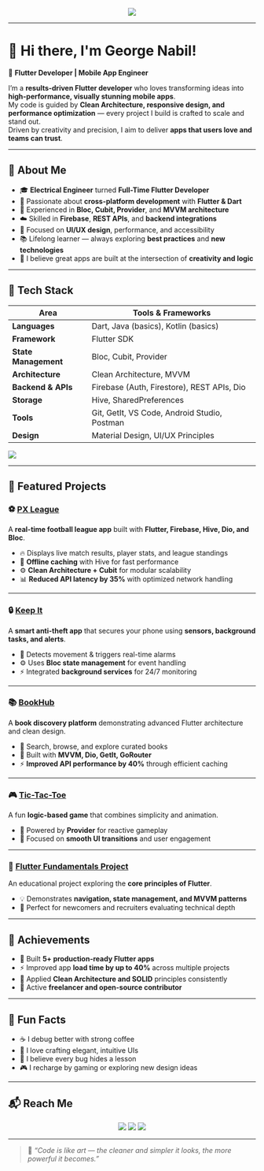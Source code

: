 <!-- Animated typing header (cool intro effect) -->
<p align="center">
  <img src="https://readme-typing-svg.herokuapp.com?font=Fira+Code&size=22&pause=1000&color=36BCF7&center=true&vCenter=true&width=600&lines=👋+Hi%2C+I'm+George+Nabil!;🚀+Flutter+Developer+%7C+Mobile+App+Engineer;💙+Passionate+about+Clean+Code;Always+Building%2C+Learning%2C+and+Innovating!">
</p>

---

# 👋 Hi there, I'm George Nabil!
🚀 **Flutter Developer | Mobile App Engineer**

I’m a **results-driven Flutter developer** who loves transforming ideas into **high-performance, visually stunning mobile apps**.  
My code is guided by **Clean Architecture, responsive design, and performance optimization** — every project I build is crafted to scale and stand out.  
Driven by creativity and precision, I aim to deliver **apps that users love and teams can trust**.

---

## 🧠 About Me

- 🎓 **Electrical Engineer** turned **Full-Time Flutter Developer**
- 💙 Passionate about **cross-platform development** with **Flutter & Dart**
- 🧩 Experienced in **Bloc, Cubit, Provider**, and **MVVM architecture**
- ☁️ Skilled in **Firebase**, **REST APIs**, and **backend integrations**
- 🎨 Focused on **UI/UX design**, performance, and accessibility
- 📚 Lifelong learner — always exploring **best practices** and **new technologies**
- 💬 I believe great apps are built at the intersection of **creativity and logic**

---

## 🧰 Tech Stack

  | Area | Tools & Frameworks |
  |------|--------------------|
  | **Languages** | Dart, Java (basics), Kotlin (basics) |
  | **Framework** | Flutter SDK |
  | **State Management** | Bloc, Cubit, Provider |
  | **Architecture** | Clean Architecture, MVVM |
  | **Backend & APIs** | Firebase (Auth, Firestore), REST APIs, Dio |
  | **Storage** | Hive, SharedPreferences |
  | **Tools** | Git, GetIt, VS Code, Android Studio, Postman |
  | **Design** | Material Design, UI/UX Principles |

<p align="start">
  <img src="https://skillicons.dev/icons?i=flutter,dart,java,kotlin,firebase,androidstudio,vscode,git,github,postman" />
</p>

---

## 🧩 Featured Projects

### ⚽ [PX League](https://github.com/GeorgeNabilBolas/px_league)
A **real-time football league app** built with **Flutter, Firebase, Hive, Dio, and Bloc**.  
- 🔥 Displays live match results, player stats, and league standings  
- 💾 **Offline caching** with Hive for fast performance  
- ⚙️ **Clean Architecture + Cubit** for modular scalability  
- 📊 **Reduced API latency by 35%** with optimized network handling  

---

### 🔒 [Keep It](https://github.com/GeorgeNabilBolas/keep_it)
A **smart anti-theft app** that secures your phone using **sensors, background tasks, and alerts**.  
- 🔐 Detects movement & triggers real-time alarms  
- ⚙️ Uses **Bloc state management** for event handling  
- ⚡ Integrated **background services** for 24/7 monitoring  

---

### 📚 [BookHub](https://github.com/GeorgeNabilBolas/bookhub)
A **book discovery platform** demonstrating advanced Flutter architecture and clean design.  
- 📖 Search, browse, and explore curated books  
- 🧠 Built with **MVVM, Dio, GetIt, GoRouter**  
- ⚡ **Improved API performance by 40%** through efficient caching  

---

### 🎮 [Tic-Tac-Toe](https://github.com/GeorgeNabilBolas/tic_tac_toe)
A fun **logic-based game** that combines simplicity and animation.  
- 🧩 Powered by **Provider** for reactive gameplay  
- 🎨 Focused on **smooth UI transitions** and user engagement  

---

### 📱 [Flutter Fundamentals Project](https://github.com/GeorgeNabilBolas/flutter_fundamentals_project)
An educational project exploring the **core principles of Flutter**.  
- 💡 Demonstrates **navigation, state management, and MVVM patterns**  
- 🧭 Perfect for newcomers and recruiters evaluating technical depth  

---

## 🏅 Achievements

- 🥇 Built **5+ production-ready Flutter apps**
- ⚡ Improved app **load time by up to 40%** across multiple projects
- 🧩 Applied **Clean Architecture and SOLID** principles consistently
- 💼 Active **freelancer and open-source contributor**

---

## 🎯 Fun Facts

- ☕ I debug better with strong coffee  
- 🎨 I love crafting elegant, intuitive UIs  
- 🧠 I believe every bug hides a lesson  
- 🎮 I recharge by gaming or exploring new design ideas  

---

## 📬 Reach Me

<p align="center">
  <a href="mailto:george.nabil.bulis@gmail.com"><img src="https://img.shields.io/badge/Email-%23D14836.svg?&style=for-the-badge&logo=gmail&logoColor=white" /></a>
  <a href="https://www.linkedin.com/in/georgenabilbolas/"><img src="https://img.shields.io/badge/LinkedIn-%230A66C2.svg?&style=for-the-badge&logo=linkedin&logoColor=white" /></a>
  <a href="https://github.com/GeorgeNabilBolas"><img src="https://img.shields.io/badge/GitHub-%23181717.svg?&style=for-the-badge&logo=github&logoColor=white" /></a>
</p>

---

> 💬 *“Code is like art — the cleaner and simpler it looks, the more powerful it becomes.”*






